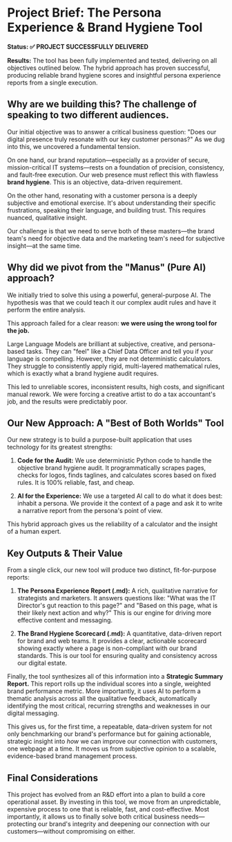 # Project Brief: The Persona Experience & Brand Hygiene Tool

**Status: ✅ PROJECT SUCCESSFULLY DELIVERED**

**Results:** The tool has been fully implemented and tested, delivering on all objectives outlined below. The hybrid approach has proven successful, producing reliable brand hygiene scores and insightful persona experience reports from a single execution.

## Why are we building this? The challenge of speaking to two different audiences.

Our initial objective was to answer a critical business question: "Does our digital presence truly resonate with our key customer personas?" As we dug into this, we uncovered a fundamental tension.

On one hand, our brand reputation—especially as a provider of secure, mission-critical IT systems—rests on a foundation of precision, consistency, and fault-free execution. Our web presence must reflect this with flawless **brand hygiene**. This is an objective, data-driven requirement.

On the other hand, resonating with a customer persona is a deeply subjective and emotional exercise. It's about understanding their specific frustrations, speaking their language, and building trust. This requires nuanced, qualitative insight.

Our challenge is that we need to serve both of these masters—the brand team's need for objective data and the marketing team's need for subjective insight—at the same time.

## Why did we pivot from the "Manus" (Pure AI) approach?

We initially tried to solve this using a powerful, general-purpose AI. The hypothesis was that we could teach it our complex audit rules and have it perform the entire analysis.

This approach failed for a clear reason: **we were using the wrong tool for the job.**

Large Language Models are brilliant at subjective, creative, and persona-based tasks. They can "feel" like a Chief Data Officer and tell you if your language is compelling. However, they are not deterministic calculators. They struggle to consistently apply rigid, multi-layered mathematical rules, which is exactly what a brand hygiene audit requires.

This led to unreliable scores, inconsistent results, high costs, and significant manual rework. We were forcing a creative artist to do a tax accountant's job, and the results were predictably poor.

## Our New Approach: A "Best of Both Worlds" Tool

Our new strategy is to build a purpose-built application that uses technology for its greatest strengths:

1.  **Code for the Audit:** We use deterministic Python code to handle the objective brand hygiene audit. It programmatically scrapes pages, checks for logos, finds taglines, and calculates scores based on fixed rules. It is 100% reliable, fast, and cheap.

2.  **AI for the Experience:** We use a targeted AI call to do what it does best: inhabit a persona. We provide it the context of a page and ask it to write a narrative report from the persona's point of view.

This hybrid approach gives us the reliability of a calculator and the insight of a human expert.

## Key Outputs & Their Value

From a single click, our new tool will produce two distinct, fit-for-purpose reports:

1.  **The Persona Experience Report (.md):** A rich, qualitative narrative for strategists and marketers. It answers questions like: "What was the IT Director's gut reaction to this page?" and "Based on this page, what is their likely next action and why?" This is our engine for driving more effective content and messaging.

2.  **The Brand Hygiene Scorecard (.md):** A quantitative, data-driven report for brand and web teams. It provides a clear, actionable scorecard showing exactly where a page is non-compliant with our brand standards. This is our tool for ensuring quality and consistency across our digital estate.

Finally, the tool synthesizes all of this information into a **Strategic Summary Report.** This report rolls up the individual scores into a single, weighted brand performance metric. More importantly, it uses AI to perform a thematic analysis across all the qualitative feedback, automatically identifying the most critical, recurring strengths and weaknesses in our digital messaging.

This gives us, for the first time, a repeatable, data-driven system for not only benchmarking our brand's performance but for gaining actionable, strategic insight into _how_ we can improve our connection with customers, one webpage at a time. It moves us from subjective opinion to a scalable, evidence-based brand management process.

## Final Considerations

This project has evolved from an R&D effort into a plan to build a core operational asset. By investing in this tool, we move from an unpredictable, expensive process to one that is reliable, fast, and cost-effective. Most importantly, it allows us to finally solve both critical business needs—protecting our brand's integrity and deepening our connection with our customers—without compromising on either.
